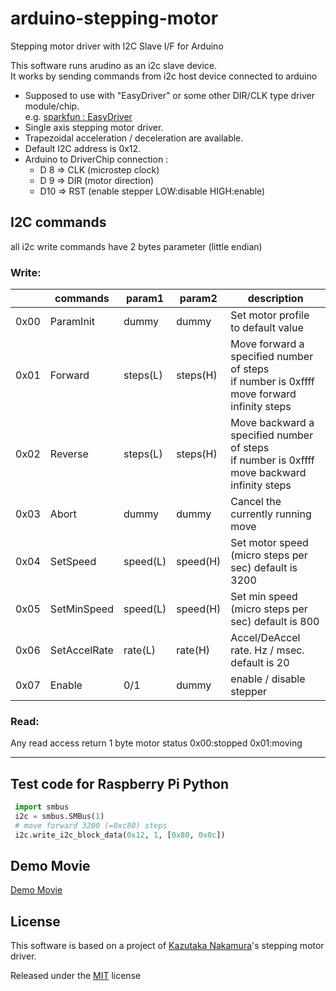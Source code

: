 # arduino-stepping-motor
Stepping motor driver with I2C Slave I/F for Arduino


This software runs arudino as an i2c slave device.  
It works by sending commands from i2c host device connected to arduino  

* Supposed to use with "EasyDriver" or some other DIR/CLK type driver module/chip.  
e.g.  [sparkfun : EasyDriver](https://www.sparkfun.com/products/12779)
* Single axis stepping motor driver.
* Trapezoidal acceleration / deceleration are available.
* Default I2C address is 0x12.
* Arduino to DriverChip connection :
  * D 8  => CLK (microstep clock)
  * D 9  => DIR (motor direction)
  * D10  => RST (enable stepper LOW:disable HIGH:enable)

## I2C commands
all i2c write commands have 2 bytes parameter (little endian)  
### Write:
|      |commands     | param1   | param2   |  description                                            |
|------|-------------|----------|----------|---------------------------------------------------------|
| 0x00 | ParamInit   | dummy    | dummy    | Set motor profile to default value                      |
| 0x01 | Forward     | steps(L) | steps(H) | Move forward a specified number of steps<br/>if number is 0xffff move forward infinity steps        |
| 0x02 | Reverse     | steps(L) | steps(H) | Move backward a specified number of steps<br/>if number is 0xffff move backward infinity steps       |
| 0x03 | Abort       | dummy    | dummy    | Cancel the currently running move                       |
| 0x04 | SetSpeed    | speed(L) | speed(H) | Set motor speed (micro steps per sec) default is 3200   |
| 0x05 | SetMinSpeed | speed(L) | speed(H) | Set min speed (micro steps per sec) default is 800      |
| 0x06 | SetAccelRate| rate(L)  | rate(H)  | Accel/DeAccel rate. Hz / msec. default is 20            |
| 0x07 | Enable      | 0/1      | dummy    | enable / disable stepper                                |


### Read:
  Any read access return 1 byte motor status 0x00:stopped 0x01:moving

----
## Test code for Raspberry Pi Python

```python
 import smbus
 i2c = smbus.SMBus(1)
 # move forward 3200 (=0xc80) steps
 i2c.write_i2c_block_data(0x12, 1, [0x80, 0x0c])
```

## Demo Movie
[Demo Movie](./steppertest.mp4)

## License
This software is based on
a project of [Kazutaka Nakamura](http://makaizou.blogspot.jp/)'s stepping motor driver.

Released under the [MIT](./LICENSE) license
